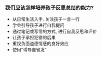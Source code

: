 ### 我们应该怎样培养孩子反思总结的能力?
- 从日常生活入手, 关注孩子一言一行
- 学会引导孩子进行自我提问
- 通过笔记或写信的方式, 进行自我反思和评价
- 让孩子承担犯错的后果
- 重视负面道德情感的良好效应
- 使用"诱导自省发"